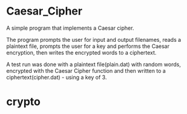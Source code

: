 # Caesar_Cipher
A simple program that implements a Caesar cipher. 

The program prompts the user for input and output filenames,  reads a plaintext file, 
prompts the user for a key and performs the Caesar encryption, 
then writes the encrypted words to a ciphertext.

A test run was done with a plaintext file(plain.dat) with random words, encrypted with the Caesar Cipher 
function and then written to a ciphertext(cipher.dat) - using a key of 3.
# crypto


